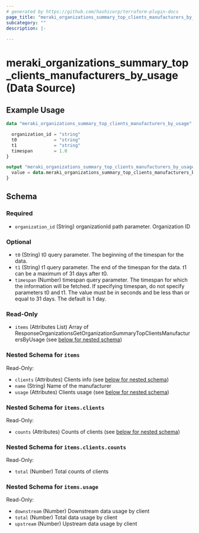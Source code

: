 ```yaml
---
# generated by https://github.com/hashicorp/terraform-plugin-docs
page_title: "meraki_organizations_summary_top_clients_manufacturers_by_usage Data Source - terraform-provider-meraki"
subcategory: ""
description: |-
  
---
```


# meraki_organizations_summary_top_clients_manufacturers_by_usage (Data Source)



## Example Usage

```terraform
data "meraki_organizations_summary_top_clients_manufacturers_by_usage" "example" {

  organization_id = "string"
  t0              = "string"
  t1              = "string"
  timespan        = 1.0
}

output "meraki_organizations_summary_top_clients_manufacturers_by_usage_example" {
  value = data.meraki_organizations_summary_top_clients_manufacturers_by_usage.example.items
}
```

<!-- schema generated by tfplugindocs -->
## Schema

### Required

- `organization_id` (String) organizationId path parameter. Organization ID

### Optional

- `t0` (String) t0 query parameter. The beginning of the timespan for the data.
- `t1` (String) t1 query parameter. The end of the timespan for the data. t1 can be a maximum of 31 days after t0.
- `timespan` (Number) timespan query parameter. The timespan for which the information will be fetched. If specifying timespan, do not specify parameters t0 and t1. The value must be in seconds and be less than or equal to 31 days. The default is 1 day.

### Read-Only

- `items` (Attributes List) Array of ResponseOrganizationsGetOrganizationSummaryTopClientsManufacturersByUsage (see [below for nested schema](#nestedatt--items))

<a id="nestedatt--items"></a>
### Nested Schema for `items`

Read-Only:

- `clients` (Attributes) Clients info (see [below for nested schema](#nestedatt--items--clients))
- `name` (String) Name of the manufacturer
- `usage` (Attributes) Clients usage (see [below for nested schema](#nestedatt--items--usage))

<a id="nestedatt--items--clients"></a>
### Nested Schema for `items.clients`

Read-Only:

- `counts` (Attributes) Counts of clients (see [below for nested schema](#nestedatt--items--clients--counts))

<a id="nestedatt--items--clients--counts"></a>
### Nested Schema for `items.clients.counts`

Read-Only:

- `total` (Number) Total counts of clients



<a id="nestedatt--items--usage"></a>
### Nested Schema for `items.usage`

Read-Only:

- `downstream` (Number) Downstream data usage by client
- `total` (Number) Total data usage by client
- `upstream` (Number) Upstream data usage by client
